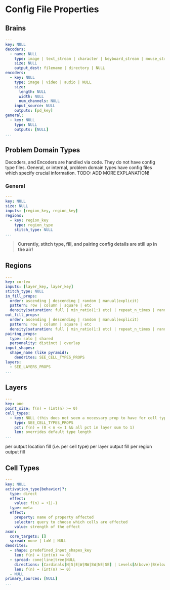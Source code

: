 # Config File Properties

## Brains

```yaml
---
key: NULL
decoders:
  - name: NULL
    type: image | text_stream | character | keyboard_stream | mouse_stream | NULL
    size: NULL
    output_dest: filename | directory | NULL
encoders:
  - key: NULL
    type: image | video | audio | NULL
    size:
      length: NULL
      width: NULL
      num_channels: NULL
    input_source: NULL
    outputs: [pd_key]
general:
  - key: NULL
    type: NULL
    outputs: [NULL]
...
```

## Problem Domain Types

Decoders, and Encoders are handled via code. They do not have config type files. General, or internal, problem domain types have config files which specify crucial information. TODO: ADD MORE EXPLANATION!

### General

```yaml
---
key: NULL
size: NULL
inputs: [region_key, region_key]
regions:
  - key: region_key
    type: region_type
    stitch_type: NULL
...
```

> **Currently, stitch type, fill, and pairing config details are still up in the air!**

## Regions

```yaml
---
key: cortex
inputs: [layer_key, layer_key]
stitch_type: NULL
in_fill_props:
  order: ascending | descending | random | manual(explicit)
  pattern: row | column | square | etc
  density|saturation: full | min_ratio(1:1 etc) | repeat_n_times | random
out_fill_props:
  order: ascending | descending | random | manual(explicit)
  pattern: row | column | square | etc
  density|saturation: full | min_ratio(1:1 etc) | repeat_n_times | random
pairing_props:
  type: solo | shared
  personality: distinct | overlap
input_shapes:
  shape_name (like pyramid):
    dendrites: SEE_CELL_TYPES_PROPS
layers:
  - SEE_LAYERS_PROPS
...
```

## Layers

```yaml
---
key: one
point_size: f(n) = (int(n) >= 0)
cell_types:
  - key: NULL (this does not seem a necessary prop to have for cell types in a layer)
    type: SEE_CELL_TYPES_PROPS
    pct: f(n) = (0 < n <= 1 && all pct in layer sum to 1)
    len: overrides default type length
...
```

per output location fill (i.e. per cell type)
per layer output fill
per region output fill

## Cell Types

```yaml
---
key: NULL
activation_type|behavior|?:
  type: direct
  effect:
    value: f(n) = +1|-1
  type: meta
  effect:
    property: name of property affected
    selector: query to choose which cells are effected
    value: strength of the effect
axon:
  core_targets: []
  spread: none | LxW | NULL
dendrites:
  - shape: predefined_input_shapes_key
    len: f(n) = (int(n) >= 0)
  - spread: cone|line|tree|NULL
    directions: [Cardinals[N|S|E|W|NW|SW|NE|SE] | Levels[A(bove)|B(elow)] | Combos[AxCardinal|BxCardinal] | R(epeat)]
    len: f(n) = (int(n) >= 0)
  - NULL
primary_sources: [NULL]
...
```
